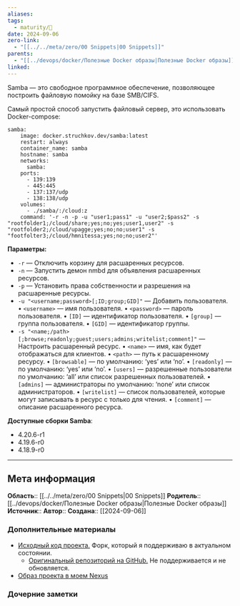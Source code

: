 ```yaml
---
aliases: 
tags:
  - maturity/🌱
date: 2024-09-06
zero-link:
  - "[[../../meta/zero/00 Snippets|00 Snippets]]"
parents:
  - "[[../devops/docker/Полезные Docker образы|Полезные Docker образы]]"
linked:
---
```

Samba — это свободное программное обеспечение, позволяющее построить файловую помойку на базе SMB/CIFS.

Самый простой способ запустить файловый сервер, это использовать Docker-compose:
```docker-compose
samba:
    image: docker.struchkov.dev/samba:latest
    restart: always
    container_name: samba
    hostname: samba
    networks:
      samba:
    ports:
      - 139:139
      - 445:445
      - 137:137/udp
      - 138:138/udp
    volumes:
      - ./samba/:/cloud:z
    command: '-r -n -p -u "user1;pass1" -u "user2;$pass2" -s "rootfolder1;/cloud/share;yes;no;yes;user1,user2" -s "rootfolder2;/cloud/upagge;yes;no;no;user1" -s "footfolter3;/cloud/hmnitessa;yes;no;no;user2"'
```

**Параметры:**
- `-r` — Отключить корзину для расшаренных ресурсов.
- `-n` — Запустить демон nmbd для объявления расшаренных ресурсов.
- `-p` — Установить права собственности и разрешения на расшаренные ресурсы.
- `-u "<username;password>[;ID;group;GID]"` — Добавить пользователя.
	•	`<username>` — имя пользователя.
	•	`<password>` — пароль пользователя.
	•	`[ID]` — идентификатор пользователя.
	•	`[group]` — группа пользователя.
	•	`[GID]` — идентификатор группы.
- `-s "<name;/path>[;browse;readonly;guest;users;admins;writelist;comment]"` — Настроить расшаренный ресурс.
	•	`<name>` — имя, как будет отображаться для клиентов.
	•	`<path>` — путь к расшаренному ресурсу.
	•	`[browsable]` — по умолчанию: ‘yes’ или ‘no’.
	•	`[readonly]` — по умолчанию: ‘yes’ или ‘no’.
	•	`[users]` — разрешенные пользователи по умолчанию: ‘all’ или список разрешенных пользователей.
	•	`[admins]` — администраторы по умолчанию: ‘none’ или список администраторов.
	•	`[writelist]` — список пользователей, которые могут записывать в ресурс с только для чтения.
	•	`[comment]` — описание расшаренного ресурса.

**Доступные сборки Samba**:
- 4.20.6-r1
- 4.19.6-r0
- 4.18.9-r0

***
## Мета информация
**Область**:: [[../../meta/zero/00 Snippets|00 Snippets]]
**Родитель**:: [[../devops/docker/Полезные Docker образы|Полезные Docker образы]]
**Источник**:: 
**Автор**:: 
**Создана**:: [[2024-09-06]]
### Дополнительные материалы
- [Исходный код проекта.](https://git.struchkov.dev/DockerFiles/samba) Форк, который я поддерживаю в актуальном состоянии.
	- [Оригинальный репозиторий на GitHub.](https://github.com/dperson/samba) Не поддерживается и не обновляется.
- [Образ проекта в моем Nexus](https://nexus.struchkov.dev/#browse/browse:docker:v2%2Fsamba%2Ftags)
### Дочерние заметки
<!-- QueryToSerialize: LIST FROM [[]] WHERE contains(Родитель, this.file.link) or contains(parents, this.file.link) -->
